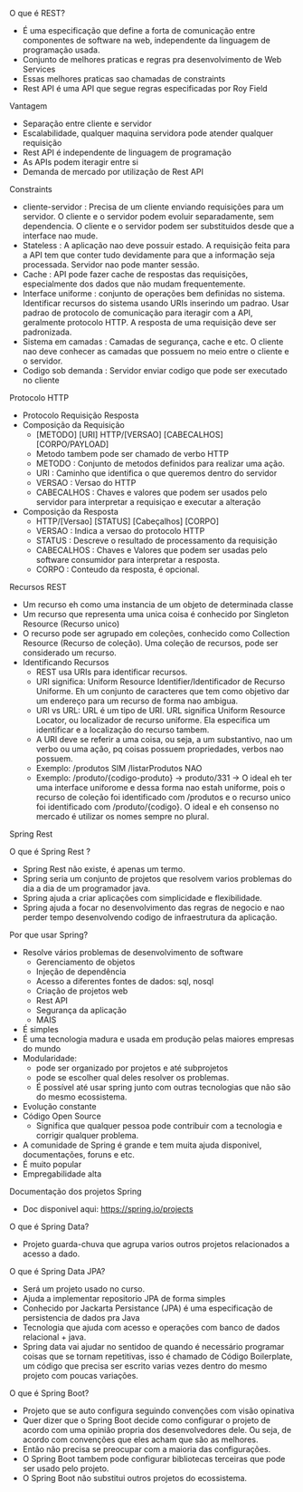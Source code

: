 O que é REST?

- É uma especificação que define a forta de comunicação entre componentes de software na web, independente da linguagem
  de programação usada.
- Conjunto de melhores praticas e regras pra desenvolvimento de Web Services
- Essas melhores praticas sao chamadas de constraints
- Rest API é uma API que segue regras especificadas por Roy Field

Vantagem

- Separação entre cliente e servidor
- Escalabilidade, qualquer maquina servidora pode atender qualquer requisição
- Rest API é independente de linguagem de programação
- As APIs podem iteragir entre si
- Demanda de mercado por utilização de Rest API

Constraints

- cliente-servidor : Precisa de um cliente enviando requisições para um servidor. O cliente e o servidor podem evoluir
  separadamente, sem dependencia. O cliente e o servidor podem ser substituidos desde que a interface nao mude.
- Stateless : A aplicação nao deve possuir estado. A requisição feita para a API tem que conter tudo devidamente para
  que a informação seja processada. Servidor nao pode manter sessão.
- Cache : API pode fazer cache de respostas das requisições, especialmente dos dados que não mudam frequentemente.
- Interface uniforme : conjunto de operações bem definidas no sistema. Identificar recursos do sistema usando URIs
  inserindo um padrao. Usar padrao de protocolo de comunicação para iteragir com a API, geralmente protocolo HTTP. A
  resposta de uma requisição deve ser padronizada.
- Sistema em camadas : Camadas de segurança, cache e etc. O cliente nao deve conhecer as camadas que possuem no meio
  entre o cliente e o servidor.
- Codigo sob demanda : Servidor enviar codigo que pode ser executado no cliente

Protocolo HTTP

- Protocolo Requisição Resposta
- Composição da Requisição
  - [METODO] [URI] HTTP/[VERSAO] [CABECALHOS] [CORPO/PAYLOAD]
  - Metodo tambem pode ser chamado de verbo HTTP
  - METODO : Conjunto de metodos definidos para realizar uma ação.
  - URI : Caminho que identifica o que queremos dentro do servidor
  - VERSAO : Versao do HTTP
  - CABECALHOS : Chaves e valores que podem ser usados pelo servidor para interpretar a requisiçao e executar a
    alteração
- Composição da Resposta
  - HTTP/[Versao] [STATUS] [Cabeçalhos] [CORPO]
  - VERSAO : Indica a versao do protocolo HTTP
  - STATUS : Descreve o resultado de processamento da requisição
  - CABECALHOS : Chaves e Valores que podem ser usadas pelo software consumidor para interpretar a resposta.
  - CORPO : Conteudo da resposta, é opcional.

Recursos REST

- Um recurso eh como uma instancia de um objeto de determinada classe
- Um recurso que representa uma unica coisa é conhecido por Singleton Resource (Recurso unico)
- O recurso pode ser agrupado em coleções, conhecido como Collection Resource (Recurso de coleção). Uma coleção de
  recursos, pode ser considerado um recurso.
- Identificando Recursos
  - REST usa URIs para identificar recursos.
  - URI significa: Uniform Resource Identifier/Identificador de Recurso Uniforme. Eh um conjunto de caracteres que tem
    como objetivo dar um endereço para um recurso de forma nao ambigua.
  - URI vs URL: URL é um tipo de URI. URL significa Uniform Resource Locator, ou localizador de recurso uniforme. Ela
    especifica um identificar e a localização do recurso tambem.
  - A URI deve se referir a uma coisa, ou seja, a um substantivo, nao um verbo ou uma ação, pq coisas possuem
    propriedades, verbos nao possuem.
  - Exemplo: /produtos SIM /listarProdutos NAO
  - Exemplo: /produto/{codigo-produto} -> produto/331 -> O ideal eh ter uma interface uniforome e dessa forma nao
    estah uniforme, pois o recurso de coleção foi identificado com /produtos e o recurso unico foi identificado com
    /produto/{codigo}. O ideal e eh consenso no mercado é utilizar os nomes sempre no plural.

Spring Rest

O que é Spring Rest ?

- Spring Rest não existe, é apenas um termo.
- Spring seria um conjunto de projetos que resolvem varios problemas do dia a dia de um programador java.
- Spring ajuda a criar aplicações com simplicidade e flexibilidade.
- Spring ajuda a focar no desenvolvimento das regras de negocio e nao perder tempo desenvolvendo codigo de
  infraestrutura da aplicação.

Por que usar Spring?

- Resolve vários problemas de desenvolvimento de software
  - Gerenciamento de objetos
  - Injeção de dependência
  - Acesso a diferentes fontes de dados: sql, nosql
  - Criação de projetos web
  - Rest API
  - Segurança da aplicação
  - MAIS
- É simples
- É uma tecnologia madura e usada em produção pelas maiores empresas do mundo
- Modularidade: 
  - pode ser organizado por projetos e até subprojetos 
  - pode se escolher qual deles resolver os problemas. 
  - É possível até usar spring junto com outras tecnologias que não são do mesmo ecossistema.
- Evolução constante
- Código Open Source
  - Significa que qualquer pessoa pode contribuir com a tecnologia e corrigir qualquer problema.
- A comunidade de Spring é grande e tem muita ajuda disponivel, documentações, foruns e etc.
- É muito popular
- Empregabilidade alta

Documentação dos projetos Spring
- Doc disponivel aqui: https://spring.io/projects

O que é Spring Data?
- Projeto guarda-chuva que agrupa varios outros projetos relacionados a acesso a dado.

O que é Spring Data JPA?
- Será um projeto usado no curso.
- Ajuda a implementar repositorio JPA de forma simples
- Conhecido por Jackarta Persistance (JPA) é uma especificação de persistencia de dados pra Java
- Tecnologia que ajuda com acesso e operações com banco de dados relacional + java.
- Spring data vai ajudar no sentidoo de quando é necessário programar coisas que se tornam repetitivas, isso é chamado de Código Boilerplate, um código que precisa ser escrito varias vezes dentro do mesmo projeto com poucas variações.

O que é Spring Boot?
- Projeto que se auto configura seguindo convenções com visão opinativa
- Quer dizer que o Spring Boot decide como configurar o projeto de acordo com uma opinião propria dos desenvolvedores dele. Ou seja, de acordo com convenções que eles acham que são as melhores.
- Então não precisa se preocupar com a maioria das configurações.
- O Spring Boot tambem pode configurar bibliotecas terceiras que pode ser usado pelo projeto.
- O Spring Boot não substitui outros projetos do ecossistema.